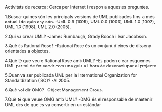 Activitats de recerca:
Cerca per Internet i respon a aquestes preguntes.

1.Buscar quines són les principals versions de UML publicades fins la més actual i de quin any són.
-UML 0.8 (1995), UML 0.9 (1996), UML 1.0 (1997), UML 1.3 (1998), UML 2.0 (2005).

2.Qui va crear UML?
-James Rumbaugh, Grady Booch i Ivar Jacobson.

3.Què és Rational Rose?
-Rational Rose és un conjunt d'eines de disseny orientades a objectes.

4.Què té que veure Rational Rose amb UML?
-Es poden crear esquemes UML per tal de fer servir com una guia a l'hora de desenvolupar el projecte.

5.Quan va ser publicada UML per la International Organization for Standardization (ISO)?
-Al 2005.

6.Què vol dir OMG?
-Object Management Group.

7.Què té que veure OMG amb UML?
-OMG és el responsable de mantenir UML des de que es va convertir en un estàndar.
